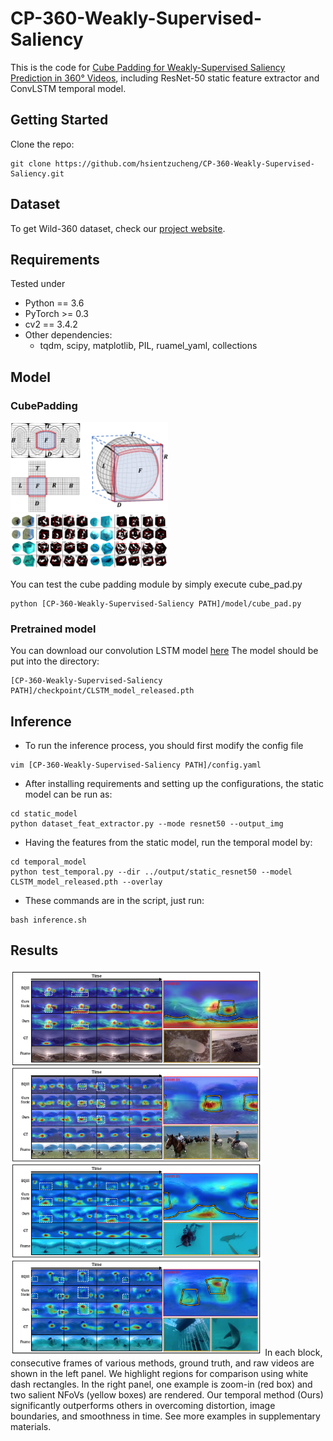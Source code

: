 # CP-360-Weakly-Supervised-Saliency
This is the code for [Cube Padding for Weakly-Supervised Saliency Prediction in 360° Videos](http://aliensunmin.github.io/project/360saliency/), including ResNet-50 static feature extractor and ConvLSTM temporal model.

## Getting Started
Clone the repo:
```
git clone https://github.com/hsientzucheng/CP-360-Weakly-Supervised-Saliency.git
```

## Dataset 
To get Wild-360 dataset, check our [project website](http://aliensunmin.github.io/project/360saliency/).

## Requirements
Tested under
- Python == 3.6
- PyTorch >= 0.3
- cv2 == 3.4.2
- Other dependencies:
    - tqdm, scipy, matplotlib, PIL, ruamel_yaml, collections

## Model
### CubePadding

<img src="./images/cubeprojection.jpg" width="50%"/>

<img src="./images/feature_map_visual.jpg" width="50%"/>

You can test the cube padding module by simply execute cube_pad.py
```
python [CP-360-Weakly-Supervised-Saliency PATH]/model/cube_pad.py
```

### Pretrained model
You can download our convolution LSTM model [here](https://drive.google.com/file/d/1uOI4c9ojCU0pvUHN4cdf-JYUyWqkf-gm/view?usp=sharing)
The model should be put into the directory:
```
[CP-360-Weakly-Supervised-Saliency PATH]/checkpoint/CLSTM_model_released.pth
```

## Inference
- To run the inference process, you should first modify the config file
```
vim [CP-360-Weakly-Supervised-Saliency PATH]/config.yaml
```

- After installing requirements and setting up the configurations, the static model can be run as:
```
cd static_model
python dataset_feat_extractor.py --mode resnet50 --output_img
```

- Having the features from the static model, run the temporal model by:
```
cd temporal_model
python test_temporal.py --dir ../output/static_resnet50 --model CLSTM_model_released.pth --overlay
```

- These commands are in the script, just run:
```
bash inference.sh
```

## Results
<img src="./images/result.jpg" width="80%"/>
In each block, consecutive frames of various methods, ground truth, and raw videos are shown in the left panel. We highlight regions for comparison using white dash rectangles. In the right panel, one example is zoom-in (red box) and two salient NFoVs (yellow boxes) are rendered. Our temporal method (Ours) significantly outperforms others in overcoming distortion, image boundaries, and smoothness in time. See more examples in supplementary materials.

